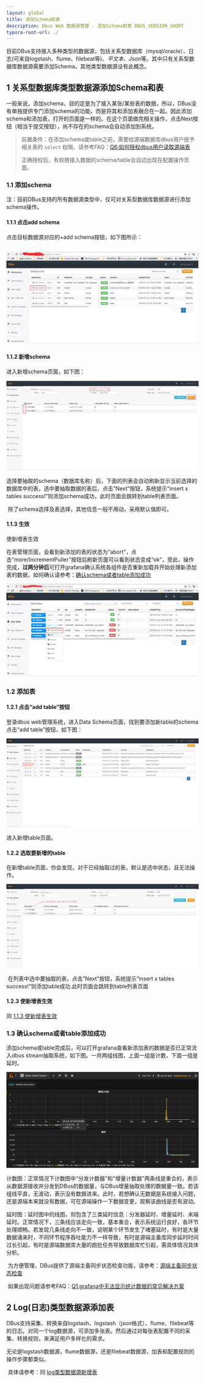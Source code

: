 ```yaml
---
layout: global
title: 添加Schema和表
description: Dbus Web 数据源管理 - 添加Schema和表 DBUS_VERSION_SHORT
typora-root-url: ./
---
```



​	目前DBus支持接入多种类型的数据源，包括关系型数据库（mysql/oracle）、日志(可来自logstash、flume、filebeat等)、*平文本、Json*等。其中只有关系型数据库数据源需要添加Schema，其他类型数据源没有此概念。

## 1 关系型数据库类型数据源添加Schema和表

​	一般来说，添加schema，目的定是为了接入某张/某些表的数据，所以，DBus没有单独提供专门添加schema的功能，而是将其和添加表融合在一起。因此添加schema和添加表，打开的页面是一样的。在这个页面做完相关操作，点击Next按钮（相当于提交按钮），尚不存在的schema会自动添加到系统。

> 前置条件：在添加schema或table之前，需要给源端数据库dbus用户授予相关表的 `select` 权限。请参考FAQ：[Q6:如何授权dbus用户读取源端表](https://github.com/BriData/DBus/wiki/FAQ#faq_auth_tab2dbus)
>
> 正确授权后，有权限接入数据的schema/table会自动出现在配置操作页面。

### 1.1 添加schema

​	注：目前DBus支持的所有数据源类型中，仅可对关系型数据库数据源进行添加schema操作。

#### 1.1.1 点击add schema

点击目标数据源对应的+add schema按钮，如下图所示：

## ![](img/config-datasource/config-datasource-addschema.png)

#### 1.1.2 新增schema 

进入新增schema页面，如下图：

![](img/config-schema/config-schema-add-table.png)

​	选择要抽取的schema（数据库名称）后，下面的列表会自动刷新显示当前选择的数据库中的表，选中要抽取数据的表后，点击”Next”按钮，系统提示“insert x tables success!”则添加schema成功，此时页面会跳转到table列表页面。 

​	除了schema选择及表选择，其他信息一般不用动，采用默认值即可。

#### 1.1.3 生效 

<span id="make-table-ok">使新增表生效</span>

​	在表管理页面，会看到新添加的表的状态为“abort”，点击“more/IncrementPuller”按钮后刷新页面可以看到状态变成“ok”，至此，操作完成，**过两分钟后**可打开grafana确认系统各组件是否重新加载并开始处理新添加表的数据，如何确认请参考：[确认schema或者table添加成功](https://github.com/BriData/DBus/wiki/Usage(5)-add-schema-and-table#confirm)

![](img/config-schema/config-schema-enable_table.png)

###   1.2 添加表

#### 1.2.1 点击“add table”按钮 

登录dbus web管理系统，进入Data Schema页面，找到要添加新table的schema点击“add table”按钮，如下图：

![](img/config-schema/config-schema-add_table.png)

进入新增table页面。

#### 1.2.2 选取要新增的table 

在新增table页面，你会发现，对于已经抽取过的表，默认是选中状态，且无法操作。

![](img/config-schema/config-schema-select_table.png)

​	在列表中选中要抽取的表，点击”Next”按钮，系统提示“insert x tables success!”则添加table成功.此时页面会跳转到table列表页面

#### 1.2.3  使新增表生效 

同 [1.1.3 使新增表生效](#make-table-ok)



### 1.3 确认schema或者table添加成功

​	添加schema或table完成后，可以打开grafana查看新添加表的数据是否已正常流入dbus stream抽取系统，如下图。一共两组线图，上面一组是计数，下面一组是延时。

![grafana-table-statics](img/config-schema/grafana-table-statics.png)

​	计数图：正常情况下计数图中"分发计数器"和"增量计数器"两条线是重合的，表示从数据源接收并分发到DBus的数据量，与DBus增量抽取处理的数据量一致。若该组线平直，无波动，表示没有数据进来。此时，若想确认无数据是系统接入问题，还是源端本来就没有数据，可在源端操作一下数据变更，观察该曲线是否有波动。

​	延时图：延时图中的线图，则包含了三类延时信息：分发器延时、增量延时、末端延时。正常情况下，三条线应该走向一致，基本重合，表示系统运行良好，各环节处理顺畅。若发现几条线走向不一致，说明某个环节发生了堵塞延时，有时是大量数据涌来时，不同环节程序吞吐能力不一样导致，有时是源端主备库同步延时时间过长引起，有时是源端数据库大量的跑批任务导致数据库忙引起，需具体情况具体分析。 

​	为方便管理，DBus提供了源端主备同步状态检查功能，请参考：[源端主备同步状态检查](config-inspect-data.html)

​	如果出现问题请参考FAQ：[Q1:grafana中无法显示统计数据的常见解决方案](https://github.com/BriData/DBus/wiki/FAQ#faq_grafana_err)  



## 2 Log(日志)类型数据源添加表

​	DBus支持采集、转换来自logstash、logstash（json格式）、flume、filebeat等的日志。对同一个log数据源，可添加多张表。然后通过对每张表配置不同的采集、转换规则，来满足用户多样化的需求。

​	无论是logstash数据源，flume数据源，还是filebeat数据源，加表和配置规则的操作步骤都类似。

​	具体请参考：同 [log类型数据源新增表](install-flume-source.html#log-add-table)